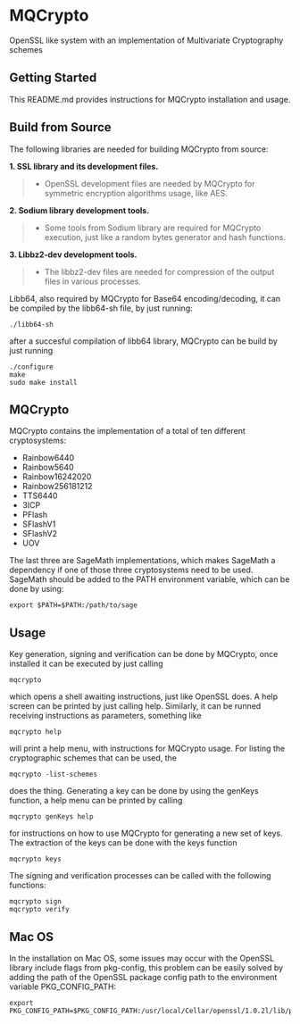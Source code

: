 #  MQCrypto

OpenSSL like system with an implementation of Multivariate Cryptography schemes

Getting Started
---------------

This README.md provides instructions for MQCrypto installation and usage.

Build from Source
---------------------------------------

The following libraries are needed for building MQCrypto from source:

__1. SSL library and its development files.__

   >* OpenSSL development files are needed by MQCrypto for symmetric encryption 
    algorithms usage, like AES.

__2. Sodium library development tools.__

   >* Some tools from Sodium library are required for MQCrypto execution, just like
    a random bytes generator and hash functions.

__3. Libbz2-dev development tools.__

   >* The libbz2-dev files are needed for compression of the output files in various
    processes.
    
Libb64, also required by MQCrypto for Base64 encoding/decoding, it can be compiled by
the libb64-sh file, by just running:

    ./libb64-sh

after a succesful compilation of libb64 library, MQCrypto can be build by just running

    ./configure
    make
    sudo make install

MQCrypto
---------------------------------------

MQCrypto contains the implementation of a total of ten different cryptosystems:

- Rainbow6440
- Rainbow5640
- Rainbow16242020
- Rainbow256181212
- TTS6440
- 3ICP
- PFlash
- SFlashV1
- SFlashV2
- UOV

The last three are SageMath implementations, which makes SageMath a dependency
if one of those three cryptosystems need to be used. SageMath should be added to
the PATH environment variable, which can be done by using:

    export $PATH=$PATH:/path/to/sage
    
Usage
---------------------------------------

Key generation, signing and verification can be done by MQCrypto, once installed
it can be executed by just calling

    mqcrypto

which opens a shell awaiting instructions, just like OpenSSL does. A help screen can
be printed by just calling help. Similarly, it can be runned receiving instructions as
parameters, something like

    mqcrypto help

will print a help menu, with instructions for MQCrypto usage. For listing the cryptographic
schemes that can be used, the

    mqcrypto -list-schemes
    
does the thing. Generating a key can be done by using the genKeys function, a help menu
can be printed by calling

    mqcrypto genKeys help

for instructions on how to use MQCrypto for generating a new set of keys. The extraction of
the keys can be done with the keys function

    mqcrypto keys

The signing and verification processes can be called with the following functions:

    mqcrypto sign
    mqcrypto verify

Mac OS
---------------------------------------

In the installation on Mac OS, some issues may occur with the OpenSSL library include flags
from pkg-config, this problem can be easily solved by adding the path of the OpenSSL package 
config path to the environment variable PKG_CONFIG_PATH:

    export PKG_CONFIG_PATH=$PKG_CONFIG_PATH:/usr/local/Cellar/openssl/1.0.2l/lib/pkgconfig/
